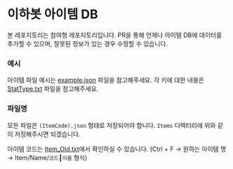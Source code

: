 # 이하봇 아이템 DB

본 레포지토리는 참여형 레포지토리입니다.
PR을 통해 언제나 아이템 DB에 데이터를 추가할 수 있으며, 잘못된 정보가 있는 경우 수정할 수 있습니다.

### 예시

아이템 파일 예시는 [example.json](https://github.com/IAMIHAH/ihahbot-itemdb/blob/main/example.json) 파일을 참고해주세요.
각 키에 대한 내용은 [StatType.txt](https://github.com/IAMIHAH/ihahbot-itemdb/blob/main/StatType.txt) 파일을 참고해주세요.

### 파일명

모든 파일은 `(ItemCode).json` 형태로 저장되어야 합니다.
`Items` 디렉터리에 위와 같이 저장해주시면 되겠습니다.

아이템 코드는 [Item_Old.txt](https://github.com/IAMIHAH/ihahbot-itemdb/blob/main/Item_Old.txt)에서 확인하실 수 있습니다.
(Ctrl + F → 원하는 아이템 명 → Item/Name/`코드`┃`이름` 형식)
